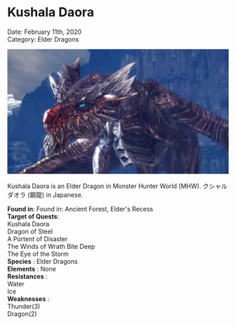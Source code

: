 # **Kushala Daora**
Date: February 11th, 2020  
Category: Elder Dragons

![alt](images/kushala.png)

Kushala Daora is an Elder Dragon in Monster Hunter World (MHW). クシャルダオラ (鋼龍) in Japanese.
    
**Found in**: Found in:  Ancient Forest, Elder's Recess         
**Target of Quests**:           
Kushala Daora   
Dragon of Steel         
A Portent of Disaster   
The Winds of Wrath Bite Deep    
The Eye of the Storm       
**Species** : Elder Dragons  
**Elements** : None  
**Resistances** :       
Water   
Ice     
**Weaknesses** :           
Thunder(3)      
Dragon(2)       
